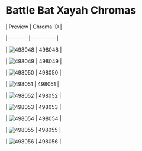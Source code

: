 # Battle Bat Xayah Chromas


| Preview | Chroma ID |

|---------|-----------|

| ![498048](https://raw.communitydragon.org/latest/plugins/rcp-be-lol-game-data/global/default/v1/champion-chroma-images/498/498048.png) | 498048 |

| ![498049](https://raw.communitydragon.org/latest/plugins/rcp-be-lol-game-data/global/default/v1/champion-chroma-images/498/498049.png) | 498049 |

| ![498050](https://raw.communitydragon.org/latest/plugins/rcp-be-lol-game-data/global/default/v1/champion-chroma-images/498/498050.png) | 498050 |

| ![498051](https://raw.communitydragon.org/latest/plugins/rcp-be-lol-game-data/global/default/v1/champion-chroma-images/498/498051.png) | 498051 |

| ![498052](https://raw.communitydragon.org/latest/plugins/rcp-be-lol-game-data/global/default/v1/champion-chroma-images/498/498052.png) | 498052 |

| ![498053](https://raw.communitydragon.org/latest/plugins/rcp-be-lol-game-data/global/default/v1/champion-chroma-images/498/498053.png) | 498053 |

| ![498054](https://raw.communitydragon.org/latest/plugins/rcp-be-lol-game-data/global/default/v1/champion-chroma-images/498/498054.png) | 498054 |

| ![498055](https://raw.communitydragon.org/latest/plugins/rcp-be-lol-game-data/global/default/v1/champion-chroma-images/498/498055.png) | 498055 |

| ![498056](https://raw.communitydragon.org/latest/plugins/rcp-be-lol-game-data/global/default/v1/champion-chroma-images/498/498056.png) | 498056 |